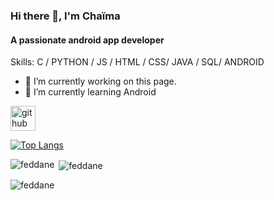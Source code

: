 ### Hi there 👋, I'm Chaïma
#### A passionate android app developer

Skills: C / PYTHON / JS / HTML / CSS/ JAVA / SQL/ ANDROID

- 🔭 I’m currently working on this page. 
- 🌱 I’m currently learning Android 


[<img src='https://cdn.jsdelivr.net/npm/simple-icons@3.0.1/icons/github.svg' alt='github' height='40'>](https://github.com/Feddane)  

[![Top Langs](https://github-readme-stats.vercel.app/api/top-langs/?username=Feddane)](https://github.com/anuraghazra/github-readme-stats)


<p><img align="left" src="https://github-readme-stats.vercel.app/api/top-langs?username=feddane&show_icons=true&locale=en&layout=compact" alt="feddane" /></p>

<p>&nbsp;<img align="center" src="https://github-readme-stats.vercel.app/api?username=feddane&show_icons=true&locale=en" alt="feddane" /></p>

<p><img align="center" src="https://github-readme-streak-stats.herokuapp.com/?user=feddane&" alt="feddane" /></p>
